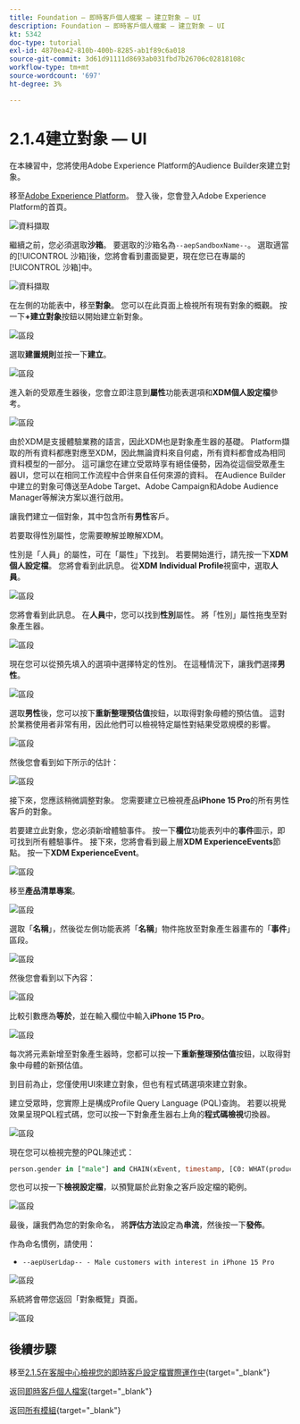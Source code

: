 ```yaml
---
title: Foundation — 即時客戶個人檔案 — 建立對象 — UI
description: Foundation — 即時客戶個人檔案 — 建立對象 — UI
kt: 5342
doc-type: tutorial
exl-id: 4870ea42-810b-400b-8285-ab1f89c6a018
source-git-commit: 3d61d91111d8693ab031fbd7b26706c02818108c
workflow-type: tm+mt
source-wordcount: '697'
ht-degree: 3%

---
```


# 2.1.4建立對象 — UI

在本練習中，您將使用Adobe Experience Platform的Audience Builder來建立對象。

移至[Adobe Experience Platform](https://experience.adobe.com/platform)。 登入後，您會登入Adobe Experience Platform的首頁。

![資料擷取](./../../../../modules/delivery-activation/datacollection/dc1.2/images/home.png)

繼續之前，您必須選取&#x200B;**沙箱**。 要選取的沙箱名為``--aepSandboxName--``。 選取適當的[!UICONTROL 沙箱]後，您將會看到畫面變更，現在您已在專屬的[!UICONTROL 沙箱]中。

![資料擷取](./../../../../modules/delivery-activation/datacollection/dc1.2/images/sb1.png)

在左側的功能表中，移至&#x200B;**對象**。 您可以在此頁面上檢視所有現有對象的概觀。 按一下&#x200B;**+建立對象**&#x200B;按鈕以開始建立新對象。

![區段](./images/menuseg.png)

選取&#x200B;**建置規則**&#x200B;並按一下&#x200B;**建立**。

![區段](./images/menusegbr.png)

進入新的受眾產生器後，您會立即注意到&#x200B;**屬性**&#x200B;功能表選項和&#x200B;**XDM個人設定檔**&#x200B;參考。

![區段](./images/segmentationui.png)

由於XDM是支援體驗業務的語言，因此XDM也是對象產生器的基礎。 Platform擷取的所有資料都應對應至XDM，因此無論資料來自何處，所有資料都會成為相同資料模型的一部分。 這可讓您在建立受眾時享有絕佳優勢，因為從這個受眾產生器UI，您可以在相同工作流程中合併來自任何來源的資料。 在Audience Builder中建立的對象可傳送至Adobe Target、Adobe Campaign和Adobe Audience Manager等解決方案以進行啟用。

讓我們建立一個對象，其中包含所有&#x200B;**男性**&#x200B;客戶。

若要取得性別屬性，您需要瞭解並瞭解XDM。

性別是「人員」的屬性，可在「屬性」下找到。 若要開始進行，請先按一下&#x200B;**XDM個人設定檔**。 您將會看到此訊息。 從&#x200B;**XDM Individual Profile**&#x200B;視窗中，選取&#x200B;**人員**。

![區段](./images/person.png)

您將會看到此訊息。 在&#x200B;**人員**&#x200B;中，您可以找到&#x200B;**性別**&#x200B;屬性。 將「性別」屬性拖曳至對象產生器。

![區段](./images/gender.png)

現在您可以從預先填入的選項中選擇特定的性別。 在這種情況下，讓我們選擇&#x200B;**男性**。

![區段](./images/genderselection.png)

選取&#x200B;**男性**&#x200B;後，您可以按下&#x200B;**重新整理預估值**&#x200B;按鈕，以取得對象母體的預估值。 這對於業務使用者非常有用，因此他們可以檢視特定屬性對結果受眾規模的影響。

![區段](./images/segmentpreview.png)

然後您會看到如下所示的估計：

![區段](./images/segmentpreviewest.png)

接下來，您應該稍微調整對象。 您需要建立已檢視產品&#x200B;**iPhone 15 Pro**&#x200B;的所有男性客戶的對象。

若要建立此對象，您必須新增體驗事件。 按一下&#x200B;**欄位**&#x200B;功能表列中的&#x200B;**事件**&#x200B;圖示，即可找到所有體驗事件。 接下來，您將會看到最上層&#x200B;**XDM ExperienceEvents**&#x200B;節點。 按一下&#x200B;**XDM ExperienceEvent**。

![區段](./images/findee.png)

移至&#x200B;**產品清單專案**。

![區段](./images/plitems.png)

選取「**名稱**」，然後從左側功能表將「**名稱**」物件拖放至對象產生器畫布的「**事件**」區段。

![區段](./images/eeweb.png)

然後您會看到以下內容：

![區段](./images/eewebpdtlname.png)

比較引數應為&#x200B;**等於**，並在輸入欄位中輸入&#x200B;**iPhone 15 Pro**。

![區段](./images/pv.png)

每次將元素新增至對象產生器時，您都可以按一下&#x200B;**重新整理預估值**&#x200B;按鈕，以取得對象中母體的新預估值。

到目前為止，您僅使用UI來建立對象，但也有程式碼選項來建立對象。

建立受眾時，您實際上是構成Profile Query Language (PQL)查詢。 若要以視覺效果呈現PQL程式碼，您可以按一下對象產生器右上角的&#x200B;**程式碼檢視**&#x200B;切換器。

![區段](./images/codeview.png)

現在您可以檢視完整的PQL陳述式：

```sql
person.gender in ["male"] and CHAIN(xEvent, timestamp, [C0: WHAT(productListItems.exists(name.equals("iPhone 15 Pro", false)))])
```

您也可以按一下&#x200B;**檢視設定檔**，以預覽屬於此對象之客戶設定檔的範例。

![區段](./images/previewprofilesdtl.png)

最後，讓我們為您的對象命名，
將&#x200B;**評估方法**&#x200B;設定為&#x200B;**串流**，然後按一下&#x200B;**發佈**。

作為命名慣例，請使用：

- `--aepUserLdap-- - Male customers with interest in iPhone 15 Pro`

![區段](./images/segmentname.png)

系統將會帶您返回「對象概覽」頁面。

![區段](./images/savedsegment.png)

## 後續步驟

移至[2.1.5在客服中心檢視您的即時客戶設定檔實際運作中](./ex5.md){target="_blank"}

返回[即時客戶個人檔案](./real-time-customer-profile.md){target="_blank"}

返回[所有模組](./../../../../overview.md){target="_blank"}
